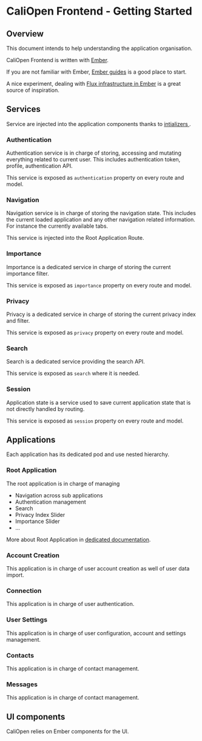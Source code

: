CaliOpen Frontend - Getting Started
===================================

## Overview

This document intends to help understanding the application organisation.

CaliOpen Frontend is written with [Ember](http://emberjs.com/).

If you are not familiar with Ember, [Ember guides](http://guides.emberjs.com/)
is a good place to start.

A nice experiment, dealing with [Flux infrastructure in
Ember](http://www.thesoftwaresimpleton.com/blog/2015/03/13/ember-reflux/) is a
great source of inspiration.

## Services

Service are injected into the application components thanks to [intializers
](http://guides.emberjs.com/v1.11.0/understanding-ember/dependency-injection-and-service-lookup/#toc_dependency-injection-with-code-register-inject-code).

### Authentication

Authentication service is in charge of storing, accessing and mutating
everything related to current user. This includes authentication token, profile,
authentication API.

This service is exposed as `authentication` property on every route and model.

### Navigation

Navigation service is in charge of storing the navigation state. This includes
the current loaded application and any other navigation related information. For
instance the currently available tabs.

This service is injected into the Root Application Route.

### Importance

Importance is a dedicated service in charge of storing the current importance
filter.

This service is exposed as `importance` property on every route and model.

### Privacy

Privacy is a dedicated service in charge of storing the current privacy index
and filter.

This service is exposed as `privacy` property on every route and model.

### Search

Search is a dedicated service providing the search API.

This service is exposed as `search` where it is needed.

### Session

Application state is a service used to save current application state that is
not directly handled by routing.

This service is exposed as `session` property on every route and model.

## Applications

Each application has its dedicated pod and use nested hierarchy.

### Root Application

The root application is in charge of managing

- Navigation across sub applications
- Authentication management
- Search
- Privacy Index Slider
- Importance Slider
- ...

More about Root Application in [dedicated documentation](./applications/01-root.markdown).

### Account Creation

This application is in charge of user account creation as well of user data
import.

### Connection

This application is in charge of user authentication.

### User Settings

This application is in charge of user configuration, account and settings
management.

### Contacts

This application is in charge of contact management.

### Messages

This application is in charge of contact management.

## UI components

CaliOpen relies on Ember components for the UI.




